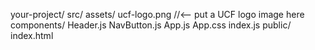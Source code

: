your-project/
  src/
    assets/
      ucf-logo.png        //<-- put a UCF logo image here
    components/
      Header.js
      NavButton.js
    App.js
    App.css
    index.js
  public/
    index.html